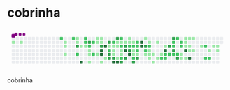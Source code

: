 # cobrinha

<svg viewBox="-16 -32 880 192" width="880" height="192" xmlns="http://www.w3.org/2000/svg"><style>@keyframes c0{.36%{fill:var(--c1)}.38%,to{fill:var(--ce)}}@keyframes c1{.73%{fill:var(--c1)}.75%,to{fill:var(--ce)}}@keyframes c2{66.22%{fill:var(--c2)}66.24%,to{fill:var(--ce)}}@keyframes c3{2.77%{fill:var(--c1)}2.79%,to{fill:var(--ce)}}@keyframes c4{2.96%{fill:var(--c1)}2.98%,to{fill:var(--ce)}}@keyframes c5{3.33%{fill:var(--c1)}3.35%,to{fill:var(--ce)}}@keyframes c6{65.67%{fill:var(--c2)}65.69%,to{fill:var(--ce)}}@keyframes c7{9.45%{fill:var(--c1)}9.47%,to{fill:var(--ce)}}@keyframes c8{9.64%{fill:var(--c1)}9.66%,to{fill:var(--ce)}}@keyframes c9{76.98%{fill:var(--c3)}77%,to{fill:var(--ce)}}@keyframes ca{67.71%{fill:var(--c2)}67.73%,to{fill:var(--ce)}}@keyframes cb{4.44%{fill:var(--c1)}4.46%,to{fill:var(--ce)}}@keyframes cc{95.35%{fill:var(--c4)}95.37%,to{fill:var(--ce)}}@keyframes cd{65.11%{fill:var(--c2)}65.13%,to{fill:var(--ce)}}@keyframes ce{64.93%{fill:var(--c2)}64.95%,to{fill:var(--ce)}}@keyframes cf{4.63%{fill:var(--c1)}4.65%,to{fill:var(--ce)}}@keyframes cg{76.24%{fill:var(--c3)}76.26%,to{fill:var(--ce)}}@keyframes ch{64.55%{fill:var(--c2)}64.57%,to{fill:var(--ce)}}@keyframes ci{5%{fill:var(--c1)}5.02%,to{fill:var(--ce)}}@keyframes cj{5.18%{fill:var(--c1)}5.2%,to{fill:var(--ce)}}@keyframes ck{5.56%{fill:var(--c1)}5.58%,to{fill:var(--ce)}}@keyframes cl{64.18%{fill:var(--c2)}64.2%,to{fill:var(--ce)}}@keyframes cm{68.45%{fill:var(--c2)}68.47%,to{fill:var(--ce)}}@keyframes cn{8.15%{fill:var(--c1)}8.17%,to{fill:var(--ce)}}@keyframes co{7.6%{fill:var(--c1)}7.62%,to{fill:var(--ce)}}@keyframes cp{7.04%{fill:var(--c1)}7.06%,to{fill:var(--ce)}}@keyframes cq{7.97%{fill:var(--c1)}7.99%,to{fill:var(--ce)}}@keyframes cr{7.78%{fill:var(--c1)}7.8%,to{fill:var(--ce)}}@keyframes cs{69.19%{fill:var(--c3)}69.21%,to{fill:var(--ce)}}@keyframes ct{93.13%{fill:var(--c4)}93.15%,to{fill:var(--ce)}}@keyframes cu{92.94%{fill:var(--c4)}92.96%,to{fill:var(--ce)}}@keyframes cv{6.11%{fill:var(--c1)}6.13%,to{fill:var(--ce)}}@keyframes cw{93.5%{fill:var(--c4)}93.52%,to{fill:var(--ce)}}@keyframes cx{6.48%{fill:var(--c1)}6.5%,to{fill:var(--ce)}}@keyframes cy{69.75%{fill:var(--c3)}69.77%,to{fill:var(--ce)}}@keyframes cz{42.11%{fill:var(--c1)}42.13%,to{fill:var(--ce)}}@keyframes c10{42.29%{fill:var(--c2)}42.31%,to{fill:var(--ce)}}@keyframes c11{74.76%{fill:var(--c3)}74.78%,to{fill:var(--ce)}}@keyframes c12{74.57%{fill:var(--c3)}74.59%,to{fill:var(--ce)}}@keyframes c13{42.85%{fill:var(--c2)}42.87%,to{fill:var(--ce)}}@keyframes c14{30.79%{fill:var(--c1)}30.81%,to{fill:var(--ce)}}@keyframes c15{30.97%{fill:var(--c1)}30.99%,to{fill:var(--ce)}}@keyframes c16{31.9%{fill:var(--c1)}31.92%,to{fill:var(--ce)}}@keyframes c17{74.39%{fill:var(--c3)}74.41%,to{fill:var(--ce)}}@keyframes c18{92.01%{fill:var(--c4)}92.03%,to{fill:var(--ce)}}@keyframes c19{70.31%{fill:var(--c3)}70.33%,to{fill:var(--ce)}}@keyframes c1a{30.42%{fill:var(--c1)}30.44%,to{fill:var(--ce)}}@keyframes c1b{30.6%{fill:var(--c1)}30.62%,to{fill:var(--ce)}}@keyframes c1c{40.81%{fill:var(--c1)}40.83%,to{fill:var(--ce)}}@keyframes c1d{91.83%{fill:var(--c4)}91.85%,to{fill:var(--ce)}}@keyframes c1e{43.4%{fill:var(--c2)}43.42%,to{fill:var(--ce)}}@keyframes c1f{30.23%{fill:var(--c1)}30.25%,to{fill:var(--ce)}}@keyframes c1g{45.63%{fill:var(--c2)}45.65%,to{fill:var(--ce)}}@keyframes c1h{31.34%{fill:var(--c1)}31.36%,to{fill:var(--ce)}}@keyframes c1i{31.53%{fill:var(--c1)}31.55%,to{fill:var(--ce)}}@keyframes c1j{40.99%{fill:var(--c2)}41.01%,to{fill:var(--ce)}}@keyframes c1k{73.46%{fill:var(--c3)}73.48%,to{fill:var(--ce)}}@keyframes c1l{30.05%{fill:var(--c1)}30.07%,to{fill:var(--ce)}}@keyframes c1m{71.05%{fill:var(--c3)}71.07%,to{fill:var(--ce)}}@keyframes c1n{90.53%{fill:var(--c4)}90.55%,to{fill:var(--ce)}}@keyframes c1o{73.09%{fill:var(--c3)}73.11%,to{fill:var(--ce)}}@keyframes c1p{12.61%{fill:var(--c1)}12.63%,to{fill:var(--ce)}}@keyframes c1q{12.79%{fill:var(--c1)}12.81%,to{fill:var(--ce)}}@keyframes c1r{44.15%{fill:var(--c2)}44.17%,to{fill:var(--ce)}}@keyframes c1s{71.42%{fill:var(--c3)}71.44%,to{fill:var(--ce)}}@keyframes c1t{90.9%{fill:var(--c4)}90.92%,to{fill:var(--ce)}}@keyframes c1u{12.98%{fill:var(--c1)}13%,to{fill:var(--ce)}}@keyframes c1v{44.33%{fill:var(--c2)}44.35%,to{fill:var(--ce)}}@keyframes c1w{36.35%{fill:var(--c1)}36.37%,to{fill:var(--ce)}}@keyframes c1x{36.17%{fill:var(--c1)}36.19%,to{fill:var(--ce)}}@keyframes c1y{47.49%{fill:var(--c2)}47.51%,to{fill:var(--ce)}}@keyframes c1z{72.53%{fill:var(--c3)}72.55%,to{fill:var(--ce)}}@keyframes c20{44.7%{fill:var(--c2)}44.72%,to{fill:var(--ce)}}@keyframes c21{44.52%{fill:var(--c2)}44.54%,to{fill:var(--ce)}}@keyframes c22{36.54%{fill:var(--c2)}36.56%,to{fill:var(--ce)}}@keyframes c23{35.98%{fill:var(--c1)}36%,to{fill:var(--ce)}}@keyframes c24{72.16%{fill:var(--c3)}72.18%,to{fill:var(--ce)}}@keyframes c25{89.41%{fill:var(--c4)}89.43%,to{fill:var(--ce)}}@keyframes c26{89.23%{fill:var(--c4)}89.25%,to{fill:var(--ce)}}@keyframes c27{13.72%{fill:var(--c1)}13.74%,to{fill:var(--ce)}}@keyframes c28{80.88%{fill:var(--c3)}80.9%,to{fill:var(--ce)}}@keyframes c29{49.53%{fill:var(--c2)}49.55%,to{fill:var(--ce)}}@keyframes c2a{17.8%{fill:var(--c1)}17.82%,to{fill:var(--ce)}}@keyframes c2b{14.09%{fill:var(--c1)}14.11%,to{fill:var(--ce)}}@keyframes c2c{49.9%{fill:var(--c2)}49.92%,to{fill:var(--ce)}}@keyframes c2d{16.32%{fill:var(--c1)}16.34%,to{fill:var(--ce)}}@keyframes c2e{16.13%{fill:var(--c1)}16.15%,to{fill:var(--ce)}}@keyframes c2f{17.43%{fill:var(--c1)}17.45%,to{fill:var(--ce)}}@keyframes c2g{15.95%{fill:var(--c1)}15.97%,to{fill:var(--ce)}}@keyframes c2h{18.54%{fill:var(--c1)}18.56%,to{fill:var(--ce)}}@keyframes c2i{14.46%{fill:var(--c1)}14.48%,to{fill:var(--ce)}}@keyframes c2j{17.06%{fill:var(--c1)}17.08%,to{fill:var(--ce)}}@keyframes c2k{15.57%{fill:var(--c1)}15.59%,to{fill:var(--ce)}}@keyframes c2l{54.72%{fill:var(--c2)}54.74%,to{fill:var(--ce)}}@keyframes c2m{15.02%{fill:var(--c1)}15.04%,to{fill:var(--ce)}}@keyframes c2n{84.96%{fill:var(--c4)}84.98%,to{fill:var(--ce)}}@keyframes c2o{51.01%{fill:var(--c2)}51.03%,to{fill:var(--ce)}}@keyframes c2p{54.54%{fill:var(--c2)}54.56%,to{fill:var(--ce)}}@keyframes c2q{81.99%{fill:var(--c3)}82.01%,to{fill:var(--ce)}}@keyframes c2r{51.2%{fill:var(--c2)}51.22%,to{fill:var(--ce)}}@keyframes c2s{84.03%{fill:var(--c3)}84.05%,to{fill:var(--ce)}}@keyframes c2t{53.05%{fill:var(--c2)}53.07%,to{fill:var(--ce)}}@keyframes c2u{53.24%{fill:var(--c2)}53.26%,to{fill:var(--ce)}}@keyframes c2v{82.36%{fill:var(--c3)}82.38%,to{fill:var(--ce)}}@keyframes c2w{51.38%{fill:var(--c2)}51.4%,to{fill:var(--ce)}}@keyframes c2x{52.68%{fill:var(--c2)}52.7%,to{fill:var(--ce)}}@keyframes c2y{51.57%{fill:var(--c2)}51.59%,to{fill:var(--ce)}}@keyframes c2z{82.92%{fill:var(--c3)}82.94%,to{fill:var(--ce)}}@keyframes c30{52.31%{fill:var(--c2)}52.33%,to{fill:var(--ce)}}@keyframes c31{52.12%{fill:var(--c2)}52.14%,to{fill:var(--ce)}}@keyframes c32{20.58%{fill:var(--c1)}20.6%,to{fill:var(--ce)}}@keyframes c33{20.03%{fill:var(--c1)}20.05%,to{fill:var(--ce)}}@keyframes c34{22.62%{fill:var(--c1)}22.64%,to{fill:var(--ce)}}@keyframes c35{22.44%{fill:var(--c1)}22.46%,to{fill:var(--ce)}}@keyframes c36{22.25%{fill:var(--c1)}22.27%,to{fill:var(--ce)}}@keyframes c37{85.89%{fill:var(--c4)}85.91%,to{fill:var(--ce)}}@keyframes c38{20.21%{fill:var(--c1)}20.23%,to{fill:var(--ce)}}@keyframes c39{22.81%{fill:var(--c1)}22.83%,to{fill:var(--ce)}}@keyframes c3a{22.07%{fill:var(--c1)}22.09%,to{fill:var(--ce)}}@keyframes c3b{21.51%{fill:var(--c1)}21.53%,to{fill:var(--ce)}}@keyframes c3c{86.45%{fill:var(--c4)}86.47%,to{fill:var(--ce)}}@keyframes c3d{23%{fill:var(--c1)}23.02%,to{fill:var(--ce)}}@keyframes c3e{21.7%{fill:var(--c1)}21.72%,to{fill:var(--ce)}}@keyframes c3f{23.74%{fill:var(--c1)}23.76%,to{fill:var(--ce)}}@keyframes c3g{58.06%{fill:var(--c2)}58.08%,to{fill:var(--ce)}}@keyframes c3h{57.13%{fill:var(--c2)}57.15%,to{fill:var(--ce)}}@keyframes c3i{24.29%{fill:var(--c1)}24.31%,to{fill:var(--ce)}}@keyframes c3j{57.32%{fill:var(--c2)}57.34%,to{fill:var(--ce)}}@keyframes c3k{25.04%{fill:var(--c1)}25.06%,to{fill:var(--ce)}}@keyframes c3l{24.85%{fill:var(--c1)}24.87%,to{fill:var(--ce)}}@keyframes c3m{24.67%{fill:var(--c1)}24.69%,to{fill:var(--ce)}}@keyframes u0{.36%{transform:scale(0,1)}.38%,.73%{transform:scale(.02,1)}.75%,2.77%{transform:scale(.03,1)}2.79%,2.96%{transform:scale(.05,1)}2.98%,3.33%{transform:scale(.06,1)}3.35%,4.44%{transform:scale(.08,1)}4.46%,4.63%{transform:scale(.1,1)}4.65%,5%{transform:scale(.11,1)}5.02%,5.18%{transform:scale(.13,1)}5.2%,5.56%{transform:scale(.15,1)}5.58%,6.11%{transform:scale(.16,1)}6.13%,6.48%{transform:scale(.18,1)}6.5%,7.04%{transform:scale(.19,1)}7.06%,7.6%{transform:scale(.21,1)}7.62%,7.78%{transform:scale(.23,1)}7.8%,7.97%{transform:scale(.24,1)}7.99%,8.15%{transform:scale(.26,1)}8.17%,9.45%{transform:scale(.27,1)}9.47%,9.64%{transform:scale(.29,1)}12.61%,9.66%{transform:scale(.31,1)}12.63%,12.79%{transform:scale(.32,1)}12.81%,12.98%{transform:scale(.34,1)}13%,13.72%{transform:scale(.35,1)}13.74%,14.09%{transform:scale(.37,1)}14.11%,14.46%{transform:scale(.39,1)}14.48%,15.02%{transform:scale(.4,1)}15.04%,15.57%{transform:scale(.42,1)}15.59%,15.95%{transform:scale(.44,1)}15.97%,16.13%{transform:scale(.45,1)}16.15%,16.32%{transform:scale(.47,1)}16.34%,17.06%{transform:scale(.48,1)}17.08%,17.43%{transform:scale(.5,1)}17.45%,17.8%{transform:scale(.52,1)}17.82%,18.54%{transform:scale(.53,1)}18.56%,20.03%{transform:scale(.55,1)}20.05%,20.21%{transform:scale(.56,1)}20.23%,20.58%{transform:scale(.58,1)}20.6%,21.51%{transform:scale(.6,1)}21.53%,21.7%{transform:scale(.61,1)}21.72%,22.07%{transform:scale(.63,1)}22.09%,22.25%{transform:scale(.65,1)}22.27%,22.44%{transform:scale(.66,1)}22.46%,22.62%{transform:scale(.68,1)}22.64%,22.81%{transform:scale(.69,1)}22.83%,23%{transform:scale(.71,1)}23.02%,23.74%{transform:scale(.73,1)}23.76%,24.29%{transform:scale(.74,1)}24.31%,24.67%{transform:scale(.76,1)}24.69%,24.85%{transform:scale(.77,1)}24.87%,25.04%{transform:scale(.79,1)}25.06%,30.05%{transform:scale(.81,1)}30.07%,30.23%{transform:scale(.82,1)}30.25%,30.42%{transform:scale(.84,1)}30.44%,30.6%{transform:scale(.85,1)}30.62%,30.79%{transform:scale(.87,1)}30.81%,30.97%{transform:scale(.89,1)}30.99%,31.34%{transform:scale(.9,1)}31.36%,31.53%{transform:scale(.92,1)}31.55%,31.9%{transform:scale(.94,1)}31.92%,35.98%{transform:scale(.95,1)}36%,36.17%{transform:scale(.97,1)}36.19%,36.35%{transform:scale(.98,1)}36.37%,to{transform:scale(1,1)}}@keyframes u1{36.54%{transform:scale(0,1)}36.56%,to{transform:scale(1,1)}}@keyframes u2{40.81%{transform:scale(0,1)}40.83%,to{transform:scale(1,1)}}@keyframes u3{40.99%{transform:scale(0,1)}41.01%,to{transform:scale(1,1)}}@keyframes u4{42.11%{transform:scale(0,1)}42.13%,to{transform:scale(1,1)}}@keyframes u5{42.29%{transform:scale(0,1)}42.31%,42.85%{transform:scale(.03,1)}42.87%,43.4%{transform:scale(.06,1)}43.42%,44.15%{transform:scale(.09,1)}44.17%,44.33%{transform:scale(.12,1)}44.35%,44.52%{transform:scale(.15,1)}44.54%,44.7%{transform:scale(.18,1)}44.72%,45.63%{transform:scale(.21,1)}45.65%,47.49%{transform:scale(.24,1)}47.51%,49.53%{transform:scale(.27,1)}49.55%,49.9%{transform:scale(.3,1)}49.92%,51.01%{transform:scale(.33,1)}51.03%,51.2%{transform:scale(.36,1)}51.22%,51.38%{transform:scale(.39,1)}51.4%,51.57%{transform:scale(.42,1)}51.59%,52.12%{transform:scale(.45,1)}52.14%,52.31%{transform:scale(.48,1)}52.33%,52.68%{transform:scale(.52,1)}52.7%,53.05%{transform:scale(.55,1)}53.07%,53.24%{transform:scale(.58,1)}53.26%,54.54%{transform:scale(.61,1)}54.56%,54.72%{transform:scale(.64,1)}54.74%,57.13%{transform:scale(.67,1)}57.15%,57.32%{transform:scale(.7,1)}57.34%,58.06%{transform:scale(.73,1)}58.08%,64.18%{transform:scale(.76,1)}64.2%,64.55%{transform:scale(.79,1)}64.57%,64.93%{transform:scale(.82,1)}64.95%,65.11%{transform:scale(.85,1)}65.13%,65.67%{transform:scale(.88,1)}65.69%,66.22%{transform:scale(.91,1)}66.24%,67.71%{transform:scale(.94,1)}67.73%,68.45%{transform:scale(.97,1)}68.47%,to{transform:scale(1,1)}}@keyframes u6{69.19%{transform:scale(0,1)}69.21%,69.75%{transform:scale(.05,1)}69.77%,70.31%{transform:scale(.11,1)}70.33%,71.05%{transform:scale(.16,1)}71.07%,71.42%{transform:scale(.21,1)}71.44%,72.16%{transform:scale(.26,1)}72.18%,72.53%{transform:scale(.32,1)}72.55%,73.09%{transform:scale(.37,1)}73.11%,73.46%{transform:scale(.42,1)}73.48%,74.39%{transform:scale(.47,1)}74.41%,74.57%{transform:scale(.53,1)}74.59%,74.76%{transform:scale(.58,1)}74.78%,76.24%{transform:scale(.63,1)}76.26%,76.98%{transform:scale(.68,1)}77%,80.88%{transform:scale(.74,1)}80.9%,81.99%{transform:scale(.79,1)}82.01%,82.36%{transform:scale(.84,1)}82.38%,82.92%{transform:scale(.89,1)}82.94%,84.03%{transform:scale(.95,1)}84.05%,to{transform:scale(1,1)}}@keyframes u7{84.96%{transform:scale(0,1)}84.98%,85.89%{transform:scale(.08,1)}85.91%,86.45%{transform:scale(.15,1)}86.47%,89.23%{transform:scale(.23,1)}89.25%,89.41%{transform:scale(.31,1)}89.43%,90.53%{transform:scale(.38,1)}90.55%,90.9%{transform:scale(.46,1)}90.92%,91.83%{transform:scale(.54,1)}91.85%,92.01%{transform:scale(.62,1)}92.03%,92.94%{transform:scale(.69,1)}92.96%,93.13%{transform:scale(.77,1)}93.15%,93.5%{transform:scale(.85,1)}93.52%,95.35%{transform:scale(.92,1)}95.37%,to{transform:scale(1,1)}}@keyframes s0{0%,99.81%{transform:translate(0,-16px)}.37%{transform:translate(0,16px)}2.78%{transform:translate(208px,16px)}3.34%{transform:translate(208px,64px)}3.71%{transform:translate(240px,64px)}3.9%,67.35%{transform:translate(240px,48px)}4.27%{transform:translate(272px,48px)}4.45%,94.62%{transform:translate(272px,32px)}4.64%,64.75%{transform:translate(288px,32px)}4.82%{transform:translate(288px,48px)}5.01%{transform:translate(304px,48px)}5.57%{transform:translate(304px,96px)}6.31%{transform:translate(368px,96px)}6.49%{transform:translate(368px,80px)}6.86%{transform:translate(336px,80px)}7.61%{transform:translate(336px,16px)}69.39%,7.79%,78.29%{transform:translate(352px,16px)}7.98%{transform:translate(352px,0)}8.16%{transform:translate(336px,0)}8.35%{transform:translate(336px,-16px)}9.28%{transform:translate(256px,-16px)}76.81%,9.65%{transform:translate(256px,16px)}9.83%{transform:translate(272px,16px)}10.2%{transform:translate(272px,-16px)}12.43%{transform:translate(464px,-16px)}12.8%,33.21%{transform:translate(464px,16px)}12.99%,39.33%,46.75%{transform:translate(480px,16px)}13.17%,39.15%{transform:translate(480px,0)}13.91%,38.4%{transform:translate(544px,0)}14.1%,38.22%{transform:translate(544px,16px)}14.84%{transform:translate(608px,16px)}15.03%{transform:translate(608px,32px)}15.21%,50.46%{transform:translate(592px,32px)}15.58%,50.83%,54.92%{transform:translate(592px,64px)}16.14%,17.63%{transform:translate(544px,64px)}16.33%,49.72%{transform:translate(544px,48px)}16.7%{transform:translate(576px,48px)}17.07%{transform:translate(576px,80px)}17.44%{transform:translate(544px,80px)}17.81%{transform:translate(528px,64px)}18%{transform:translate(528px,80px)}18.37%{transform:translate(560px,80px)}18.55%{transform:translate(560px,96px)}19.85%{transform:translate(672px,96px)}20.04%,20.78%{transform:translate(672px,80px)}20.22%,20.96%,86.64%{transform:translate(688px,80px)}20.41%,21.15%{transform:translate(688px,64px)}20.59%,51.76%{transform:translate(672px,64px)}21.34%{transform:translate(704px,64px)}21.52%,86.09%{transform:translate(704px,48px)}21.71%{transform:translate(720px,48px)}21.89%{transform:translate(720px,32px)}22.26%,87.2%{transform:translate(688px,32px)}22.63%{transform:translate(688px,0)}23.38%{transform:translate(752px,0)}23.93%{transform:translate(752px,48px)}24.68%{transform:translate(816px,48px)}24.86%{transform:translate(816px,32px)}25.05%{transform:translate(800px,32px)}25.6%{transform:translate(800px,-16px)}29.68%{transform:translate(448px,-16px)}30.06%,90.17%{transform:translate(448px,16px)}30.43%,32.65%,40.07%,46.01%,70.13%{transform:translate(416px,16px)}30.61%,32.47%,45.83%{transform:translate(416px,32px)}30.8%,32.28%,41.93%{transform:translate(400px,32px)}30.98%,42.49%{transform:translate(400px,48px)}31.35%{transform:translate(432px,48px)}31.54%,41.19%{transform:translate(432px,64px)}31.91%,41.56%,92.39%{transform:translate(400px,64px)}33.4%,43.78%{transform:translate(464px,0)}34.51%{transform:translate(560px,0)}35.25%,37.48%{transform:translate(560px,64px)}36.18%{transform:translate(480px,64px)}36.36%{transform:translate(480px,48px)}36.55%,71.8%{transform:translate(496px,48px)}36.73%{transform:translate(496px,64px)}38.03%{transform:translate(560px,16px)}40.82%{transform:translate(416px,80px)}41%,73.28%{transform:translate(432px,80px)}42.12%{transform:translate(384px,32px)}42.3%{transform:translate(384px,48px)}42.86%{transform:translate(400px,16px)}43.23%,45.45%{transform:translate(432px,16px)}43.41%{transform:translate(432px,0)}44.16%,71.24%{transform:translate(464px,32px)}44.53%{transform:translate(496px,32px)}44.71%,79.96%{transform:translate(496px,16px)}45.64%{transform:translate(432px,32px)}47.5%,72.36%{transform:translate(480px,80px)}47.68%,72.91%{transform:translate(464px,80px)}48.05%{transform:translate(464px,112px)}48.79%{transform:translate(528px,112px)}49.54%{transform:translate(528px,48px)}49.91%{transform:translate(544px,32px)}52.5%{transform:translate(672px,0)}52.69%{transform:translate(656px,0)}52.88%{transform:translate(656px,16px)}53.06%{transform:translate(640px,16px)}53.25%,82.19%{transform:translate(640px,32px)}53.43%{transform:translate(656px,32px)}53.8%{transform:translate(656px,64px)}54.36%{transform:translate(608px,64px)}54.55%{transform:translate(608px,80px)}54.73%{transform:translate(592px,80px)}56.96%{transform:translate(768px,64px)}57.14%{transform:translate(768px,80px)}57.33%{transform:translate(784px,80px)}57.88%{transform:translate(784px,32px)}58.07%{transform:translate(768px,32px)}58.63%{transform:translate(768px,-16px)}63.82%{transform:translate(320px,-16px)}64.38%{transform:translate(320px,32px)}65.12%{transform:translate(288px,0)}66.23%{transform:translate(192px,0)}66.42%{transform:translate(192px,16px)}66.98%{transform:translate(240px,16px)}67.53%{transform:translate(256px,48px)}67.72%{transform:translate(256px,64px)}68.65%{transform:translate(336px,64px)}69.02%{transform:translate(336px,32px)}69.2%,78.11%{transform:translate(352px,32px)}70.32%{transform:translate(416px,0)}70.69%{transform:translate(448px,0)}71.06%{transform:translate(448px,32px)}71.43%,90.72%{transform:translate(464px,48px)}72.17%{transform:translate(496px,80px)}72.54%{transform:translate(480px,96px)}72.73%{transform:translate(464px,96px)}73.47%{transform:translate(432px,96px)}73.65%{transform:translate(448px,96px)}73.84%{transform:translate(448px,80px)}74.58%{transform:translate(384px,80px)}75.32%{transform:translate(384px,16px)}76.99%{transform:translate(256px,32px)}80.15%{transform:translate(496px,0)}80.52%{transform:translate(528px,0)}80.89%{transform:translate(528px,32px)}82.37%{transform:translate(640px,48px)}82.56%{transform:translate(656px,48px)}82.93%{transform:translate(656px,80px)}83.12%{transform:translate(640px,80px)}84.04%{transform:translate(640px,0)}84.42%{transform:translate(608px,0)}84.97%{transform:translate(608px,48px)}86.46%{transform:translate(704px,80px)}89.24%{transform:translate(512px,32px)}89.42%{transform:translate(512px,16px)}90.54%{transform:translate(448px,48px)}90.91%{transform:translate(464px,64px)}91.47%{transform:translate(416px,64px)}91.84%{transform:translate(416px,96px)}92.02%{transform:translate(400px,96px)}92.95%{transform:translate(352px,64px)}93.14%{transform:translate(352px,48px)}93.32%{transform:translate(368px,48px)}93.51%{transform:translate(368px,32px)}95.36%{transform:translate(272px,96px)}95.92%{transform:translate(224px,96px)}96.47%{transform:translate(224px,48px)}97.22%{transform:translate(160px,48px)}97.4%{transform:translate(160px,32px)}98.14%{transform:translate(96px,32px)}98.33%{transform:translate(96px,16px)}98.52%{transform:translate(80px,16px)}98.89%{transform:translate(80px,-16px)}}@keyframes s1{0%,99.81%{transform:translate(16px,-16px)}.19%{transform:translate(0,-16px)}.56%{transform:translate(0,16px)}2.97%{transform:translate(208px,16px)}3.53%{transform:translate(208px,64px)}3.9%{transform:translate(240px,64px)}4.08%,67.53%{transform:translate(240px,48px)}4.45%{transform:translate(272px,48px)}4.64%,94.81%{transform:translate(272px,32px)}4.82%,64.94%{transform:translate(288px,32px)}5.01%{transform:translate(288px,48px)}5.19%{transform:translate(304px,48px)}5.75%{transform:translate(304px,96px)}6.49%{transform:translate(368px,96px)}6.68%{transform:translate(368px,80px)}7.05%{transform:translate(336px,80px)}7.79%{transform:translate(336px,16px)}69.57%,7.98%,78.48%{transform:translate(352px,16px)}8.16%{transform:translate(352px,0)}8.35%{transform:translate(336px,0)}8.53%{transform:translate(336px,-16px)}9.46%{transform:translate(256px,-16px)}76.99%,9.83%{transform:translate(256px,16px)}10.02%{transform:translate(272px,16px)}10.39%{transform:translate(272px,-16px)}12.62%{transform:translate(464px,-16px)}12.99%,33.4%{transform:translate(464px,16px)}13.17%,39.52%,46.94%{transform:translate(480px,16px)}13.36%,39.33%{transform:translate(480px,0)}14.1%,38.59%{transform:translate(544px,0)}14.29%,38.4%{transform:translate(544px,16px)}15.03%{transform:translate(608px,16px)}15.21%{transform:translate(608px,32px)}15.4%,50.65%{transform:translate(592px,32px)}15.77%,51.02%,55.1%{transform:translate(592px,64px)}16.33%,17.81%{transform:translate(544px,64px)}16.51%,49.91%{transform:translate(544px,48px)}16.88%{transform:translate(576px,48px)}17.25%{transform:translate(576px,80px)}17.63%{transform:translate(544px,80px)}18%{transform:translate(528px,64px)}18.18%{transform:translate(528px,80px)}18.55%{transform:translate(560px,80px)}18.74%{transform:translate(560px,96px)}20.04%{transform:translate(672px,96px)}20.22%,20.96%{transform:translate(672px,80px)}20.41%,21.15%,86.83%{transform:translate(688px,80px)}20.59%,21.34%{transform:translate(688px,64px)}20.78%,51.95%{transform:translate(672px,64px)}21.52%{transform:translate(704px,64px)}21.71%,86.27%{transform:translate(704px,48px)}21.89%{transform:translate(720px,48px)}22.08%{transform:translate(720px,32px)}22.45%,87.38%{transform:translate(688px,32px)}22.82%{transform:translate(688px,0)}23.56%{transform:translate(752px,0)}24.12%{transform:translate(752px,48px)}24.86%{transform:translate(816px,48px)}25.05%{transform:translate(816px,32px)}25.23%{transform:translate(800px,32px)}25.79%{transform:translate(800px,-16px)}29.87%{transform:translate(448px,-16px)}30.24%,90.35%{transform:translate(448px,16px)}30.61%,32.84%,40.26%,46.2%,70.32%{transform:translate(416px,16px)}30.8%,32.65%,46.01%{transform:translate(416px,32px)}30.98%,32.47%,42.12%{transform:translate(400px,32px)}31.17%,42.67%{transform:translate(400px,48px)}31.54%{transform:translate(432px,48px)}31.73%,41.37%{transform:translate(432px,64px)}32.1%,41.74%,92.58%{transform:translate(400px,64px)}33.58%,43.97%{transform:translate(464px,0)}34.69%{transform:translate(560px,0)}35.44%,37.66%{transform:translate(560px,64px)}36.36%{transform:translate(480px,64px)}36.55%{transform:translate(480px,48px)}36.73%,71.99%{transform:translate(496px,48px)}36.92%{transform:translate(496px,64px)}38.22%{transform:translate(560px,16px)}41%{transform:translate(416px,80px)}41.19%,73.47%{transform:translate(432px,80px)}42.3%{transform:translate(384px,32px)}42.49%{transform:translate(384px,48px)}43.04%{transform:translate(400px,16px)}43.41%,45.64%{transform:translate(432px,16px)}43.6%{transform:translate(432px,0)}44.34%,71.43%{transform:translate(464px,32px)}44.71%{transform:translate(496px,32px)}44.9%,80.15%{transform:translate(496px,16px)}45.83%{transform:translate(432px,32px)}47.68%,72.54%{transform:translate(480px,80px)}47.87%,73.1%{transform:translate(464px,80px)}48.24%{transform:translate(464px,112px)}48.98%{transform:translate(528px,112px)}49.72%{transform:translate(528px,48px)}50.09%{transform:translate(544px,32px)}52.69%{transform:translate(672px,0)}52.88%{transform:translate(656px,0)}53.06%{transform:translate(656px,16px)}53.25%{transform:translate(640px,16px)}53.43%,82.37%{transform:translate(640px,32px)}53.62%{transform:translate(656px,32px)}53.99%{transform:translate(656px,64px)}54.55%{transform:translate(608px,64px)}54.73%{transform:translate(608px,80px)}54.92%{transform:translate(592px,80px)}57.14%{transform:translate(768px,64px)}57.33%{transform:translate(768px,80px)}57.51%{transform:translate(784px,80px)}58.07%{transform:translate(784px,32px)}58.26%{transform:translate(768px,32px)}58.81%{transform:translate(768px,-16px)}64.01%{transform:translate(320px,-16px)}64.56%{transform:translate(320px,32px)}65.31%{transform:translate(288px,0)}66.42%{transform:translate(192px,0)}66.6%{transform:translate(192px,16px)}67.16%{transform:translate(240px,16px)}67.72%{transform:translate(256px,48px)}67.9%{transform:translate(256px,64px)}68.83%{transform:translate(336px,64px)}69.2%{transform:translate(336px,32px)}69.39%,78.29%{transform:translate(352px,32px)}70.5%{transform:translate(416px,0)}70.87%{transform:translate(448px,0)}71.24%{transform:translate(448px,32px)}71.61%,90.91%{transform:translate(464px,48px)}72.36%{transform:translate(496px,80px)}72.73%{transform:translate(480px,96px)}72.91%{transform:translate(464px,96px)}73.65%{transform:translate(432px,96px)}73.84%{transform:translate(448px,96px)}74.03%{transform:translate(448px,80px)}74.77%{transform:translate(384px,80px)}75.51%{transform:translate(384px,16px)}77.18%{transform:translate(256px,32px)}80.33%{transform:translate(496px,0)}80.71%{transform:translate(528px,0)}81.08%{transform:translate(528px,32px)}82.56%{transform:translate(640px,48px)}82.75%{transform:translate(656px,48px)}83.12%{transform:translate(656px,80px)}83.3%{transform:translate(640px,80px)}84.23%{transform:translate(640px,0)}84.6%{transform:translate(608px,0)}85.16%{transform:translate(608px,48px)}86.64%{transform:translate(704px,80px)}89.42%{transform:translate(512px,32px)}89.61%{transform:translate(512px,16px)}90.72%{transform:translate(448px,48px)}91.09%{transform:translate(464px,64px)}91.65%{transform:translate(416px,64px)}92.02%{transform:translate(416px,96px)}92.21%{transform:translate(400px,96px)}93.14%{transform:translate(352px,64px)}93.32%{transform:translate(352px,48px)}93.51%{transform:translate(368px,48px)}93.69%{transform:translate(368px,32px)}95.55%{transform:translate(272px,96px)}96.1%{transform:translate(224px,96px)}96.66%{transform:translate(224px,48px)}97.4%{transform:translate(160px,48px)}97.59%{transform:translate(160px,32px)}98.33%{transform:translate(96px,32px)}98.52%{transform:translate(96px,16px)}98.7%{transform:translate(80px,16px)}99.07%{transform:translate(80px,-16px)}}@keyframes s2{0%,99.81%{transform:translate(32px,-16px)}.37%{transform:translate(0,-16px)}.74%{transform:translate(0,16px)}3.15%{transform:translate(208px,16px)}3.71%{transform:translate(208px,64px)}4.08%{transform:translate(240px,64px)}4.27%,67.72%{transform:translate(240px,48px)}4.64%{transform:translate(272px,48px)}4.82%,94.99%{transform:translate(272px,32px)}5.01%,65.12%{transform:translate(288px,32px)}5.19%{transform:translate(288px,48px)}5.38%{transform:translate(304px,48px)}5.94%{transform:translate(304px,96px)}6.68%{transform:translate(368px,96px)}6.86%{transform:translate(368px,80px)}7.24%{transform:translate(336px,80px)}7.98%{transform:translate(336px,16px)}69.76%,78.66%,8.16%{transform:translate(352px,16px)}8.35%{transform:translate(352px,0)}8.53%{transform:translate(336px,0)}8.72%{transform:translate(336px,-16px)}9.65%{transform:translate(256px,-16px)}10.02%,77.18%{transform:translate(256px,16px)}10.2%{transform:translate(272px,16px)}10.58%{transform:translate(272px,-16px)}12.8%{transform:translate(464px,-16px)}13.17%,33.58%{transform:translate(464px,16px)}13.36%,39.7%,47.12%{transform:translate(480px,16px)}13.54%,39.52%{transform:translate(480px,0)}14.29%,38.78%{transform:translate(544px,0)}14.47%,38.59%{transform:translate(544px,16px)}15.21%{transform:translate(608px,16px)}15.4%{transform:translate(608px,32px)}15.58%,50.83%{transform:translate(592px,32px)}15.96%,51.21%,55.29%{transform:translate(592px,64px)}16.51%,18%{transform:translate(544px,64px)}16.7%,50.09%{transform:translate(544px,48px)}17.07%{transform:translate(576px,48px)}17.44%{transform:translate(576px,80px)}17.81%{transform:translate(544px,80px)}18.18%{transform:translate(528px,64px)}18.37%{transform:translate(528px,80px)}18.74%{transform:translate(560px,80px)}18.92%{transform:translate(560px,96px)}20.22%{transform:translate(672px,96px)}20.41%,21.15%{transform:translate(672px,80px)}20.59%,21.34%,87.01%{transform:translate(688px,80px)}20.78%,21.52%{transform:translate(688px,64px)}20.96%,52.13%{transform:translate(672px,64px)}21.71%{transform:translate(704px,64px)}21.89%,86.46%{transform:translate(704px,48px)}22.08%{transform:translate(720px,48px)}22.26%{transform:translate(720px,32px)}22.63%,87.57%{transform:translate(688px,32px)}23.01%{transform:translate(688px,0)}23.75%{transform:translate(752px,0)}24.3%{transform:translate(752px,48px)}25.05%{transform:translate(816px,48px)}25.23%{transform:translate(816px,32px)}25.42%{transform:translate(800px,32px)}25.97%{transform:translate(800px,-16px)}30.06%{transform:translate(448px,-16px)}30.43%,90.54%{transform:translate(448px,16px)}30.8%,33.02%,40.45%,46.38%,70.5%{transform:translate(416px,16px)}30.98%,32.84%,46.2%{transform:translate(416px,32px)}31.17%,32.65%,42.3%{transform:translate(400px,32px)}31.35%,42.86%{transform:translate(400px,48px)}31.73%{transform:translate(432px,48px)}31.91%,41.56%{transform:translate(432px,64px)}32.28%,41.93%,92.76%{transform:translate(400px,64px)}33.77%,44.16%{transform:translate(464px,0)}34.88%{transform:translate(560px,0)}35.62%,37.85%{transform:translate(560px,64px)}36.55%{transform:translate(480px,64px)}36.73%{transform:translate(480px,48px)}36.92%,72.17%{transform:translate(496px,48px)}37.11%{transform:translate(496px,64px)}38.4%{transform:translate(560px,16px)}41.19%{transform:translate(416px,80px)}41.37%,73.65%{transform:translate(432px,80px)}42.49%{transform:translate(384px,32px)}42.67%{transform:translate(384px,48px)}43.23%{transform:translate(400px,16px)}43.6%,45.83%{transform:translate(432px,16px)}43.78%{transform:translate(432px,0)}44.53%,71.61%{transform:translate(464px,32px)}44.9%{transform:translate(496px,32px)}45.08%,80.33%{transform:translate(496px,16px)}46.01%{transform:translate(432px,32px)}47.87%,72.73%{transform:translate(480px,80px)}48.05%,73.28%{transform:translate(464px,80px)}48.42%{transform:translate(464px,112px)}49.17%{transform:translate(528px,112px)}49.91%{transform:translate(528px,48px)}50.28%{transform:translate(544px,32px)}52.88%{transform:translate(672px,0)}53.06%{transform:translate(656px,0)}53.25%{transform:translate(656px,16px)}53.43%{transform:translate(640px,16px)}53.62%,82.56%{transform:translate(640px,32px)}53.8%{transform:translate(656px,32px)}54.17%{transform:translate(656px,64px)}54.73%{transform:translate(608px,64px)}54.92%{transform:translate(608px,80px)}55.1%{transform:translate(592px,80px)}57.33%{transform:translate(768px,64px)}57.51%{transform:translate(768px,80px)}57.7%{transform:translate(784px,80px)}58.26%{transform:translate(784px,32px)}58.44%{transform:translate(768px,32px)}59%{transform:translate(768px,-16px)}64.19%{transform:translate(320px,-16px)}64.75%{transform:translate(320px,32px)}65.49%{transform:translate(288px,0)}66.6%{transform:translate(192px,0)}66.79%{transform:translate(192px,16px)}67.35%{transform:translate(240px,16px)}67.9%{transform:translate(256px,48px)}68.09%{transform:translate(256px,64px)}69.02%{transform:translate(336px,64px)}69.39%{transform:translate(336px,32px)}69.57%,78.48%{transform:translate(352px,32px)}70.69%{transform:translate(416px,0)}71.06%{transform:translate(448px,0)}71.43%{transform:translate(448px,32px)}71.8%,91.09%{transform:translate(464px,48px)}72.54%{transform:translate(496px,80px)}72.91%{transform:translate(480px,96px)}73.1%{transform:translate(464px,96px)}73.84%{transform:translate(432px,96px)}74.03%{transform:translate(448px,96px)}74.21%{transform:translate(448px,80px)}74.95%{transform:translate(384px,80px)}75.7%{transform:translate(384px,16px)}77.37%{transform:translate(256px,32px)}80.52%{transform:translate(496px,0)}80.89%{transform:translate(528px,0)}81.26%{transform:translate(528px,32px)}82.75%{transform:translate(640px,48px)}82.93%{transform:translate(656px,48px)}83.3%{transform:translate(656px,80px)}83.49%{transform:translate(640px,80px)}84.42%{transform:translate(640px,0)}84.79%{transform:translate(608px,0)}85.34%{transform:translate(608px,48px)}86.83%{transform:translate(704px,80px)}89.61%{transform:translate(512px,32px)}89.8%{transform:translate(512px,16px)}90.91%{transform:translate(448px,48px)}91.28%{transform:translate(464px,64px)}91.84%{transform:translate(416px,64px)}92.21%{transform:translate(416px,96px)}92.39%{transform:translate(400px,96px)}93.32%{transform:translate(352px,64px)}93.51%{transform:translate(352px,48px)}93.69%{transform:translate(368px,48px)}93.88%{transform:translate(368px,32px)}95.73%{transform:translate(272px,96px)}96.29%{transform:translate(224px,96px)}96.85%{transform:translate(224px,48px)}97.59%{transform:translate(160px,48px)}97.77%{transform:translate(160px,32px)}98.52%{transform:translate(96px,32px)}98.7%{transform:translate(96px,16px)}98.89%{transform:translate(80px,16px)}99.26%{transform:translate(80px,-16px)}}@keyframes s3{0%,99.81%{transform:translate(48px,-16px)}.56%{transform:translate(0,-16px)}.93%{transform:translate(0,16px)}3.34%{transform:translate(208px,16px)}3.9%{transform:translate(208px,64px)}4.27%{transform:translate(240px,64px)}4.45%,67.9%{transform:translate(240px,48px)}4.82%{transform:translate(272px,48px)}5.01%,95.18%{transform:translate(272px,32px)}5.19%,65.31%{transform:translate(288px,32px)}5.38%{transform:translate(288px,48px)}5.57%{transform:translate(304px,48px)}6.12%{transform:translate(304px,96px)}6.86%{transform:translate(368px,96px)}7.05%{transform:translate(368px,80px)}7.42%{transform:translate(336px,80px)}8.16%{transform:translate(336px,16px)}69.94%,78.85%,8.35%{transform:translate(352px,16px)}8.53%{transform:translate(352px,0)}8.72%{transform:translate(336px,0)}8.91%{transform:translate(336px,-16px)}9.83%{transform:translate(256px,-16px)}10.2%,77.37%{transform:translate(256px,16px)}10.39%{transform:translate(272px,16px)}10.76%{transform:translate(272px,-16px)}12.99%{transform:translate(464px,-16px)}13.36%,33.77%{transform:translate(464px,16px)}13.54%,39.89%,47.31%{transform:translate(480px,16px)}13.73%,39.7%{transform:translate(480px,0)}14.47%,38.96%{transform:translate(544px,0)}14.66%,38.78%{transform:translate(544px,16px)}15.4%{transform:translate(608px,16px)}15.58%{transform:translate(608px,32px)}15.77%,51.02%{transform:translate(592px,32px)}16.14%,51.39%,55.47%{transform:translate(592px,64px)}16.7%,18.18%{transform:translate(544px,64px)}16.88%,50.28%{transform:translate(544px,48px)}17.25%{transform:translate(576px,48px)}17.63%{transform:translate(576px,80px)}18%{transform:translate(544px,80px)}18.37%{transform:translate(528px,64px)}18.55%{transform:translate(528px,80px)}18.92%{transform:translate(560px,80px)}19.11%{transform:translate(560px,96px)}20.41%{transform:translate(672px,96px)}20.59%,21.34%{transform:translate(672px,80px)}20.78%,21.52%,87.2%{transform:translate(688px,80px)}20.96%,21.71%{transform:translate(688px,64px)}21.15%,52.32%{transform:translate(672px,64px)}21.89%{transform:translate(704px,64px)}22.08%,86.64%{transform:translate(704px,48px)}22.26%{transform:translate(720px,48px)}22.45%{transform:translate(720px,32px)}22.82%,87.76%{transform:translate(688px,32px)}23.19%{transform:translate(688px,0)}23.93%{transform:translate(752px,0)}24.49%{transform:translate(752px,48px)}25.23%{transform:translate(816px,48px)}25.42%{transform:translate(816px,32px)}25.6%{transform:translate(800px,32px)}26.16%{transform:translate(800px,-16px)}30.24%{transform:translate(448px,-16px)}30.61%,90.72%{transform:translate(448px,16px)}30.98%,33.21%,40.63%,46.57%,70.69%{transform:translate(416px,16px)}31.17%,33.02%,46.38%{transform:translate(416px,32px)}31.35%,32.84%,42.49%{transform:translate(400px,32px)}31.54%,43.04%{transform:translate(400px,48px)}31.91%{transform:translate(432px,48px)}32.1%,41.74%{transform:translate(432px,64px)}32.47%,42.12%,92.95%{transform:translate(400px,64px)}33.95%,44.34%{transform:translate(464px,0)}35.06%{transform:translate(560px,0)}35.81%,38.03%{transform:translate(560px,64px)}36.73%{transform:translate(480px,64px)}36.92%{transform:translate(480px,48px)}37.11%,72.36%{transform:translate(496px,48px)}37.29%{transform:translate(496px,64px)}38.59%{transform:translate(560px,16px)}41.37%{transform:translate(416px,80px)}41.56%,73.84%{transform:translate(432px,80px)}42.67%{transform:translate(384px,32px)}42.86%{transform:translate(384px,48px)}43.41%{transform:translate(400px,16px)}43.78%,46.01%{transform:translate(432px,16px)}43.97%{transform:translate(432px,0)}44.71%,71.8%{transform:translate(464px,32px)}45.08%{transform:translate(496px,32px)}45.27%,80.52%{transform:translate(496px,16px)}46.2%{transform:translate(432px,32px)}48.05%,72.91%{transform:translate(480px,80px)}48.24%,73.47%{transform:translate(464px,80px)}48.61%{transform:translate(464px,112px)}49.35%{transform:translate(528px,112px)}50.09%{transform:translate(528px,48px)}50.46%{transform:translate(544px,32px)}53.06%{transform:translate(672px,0)}53.25%{transform:translate(656px,0)}53.43%{transform:translate(656px,16px)}53.62%{transform:translate(640px,16px)}53.8%,82.75%{transform:translate(640px,32px)}53.99%{transform:translate(656px,32px)}54.36%{transform:translate(656px,64px)}54.92%{transform:translate(608px,64px)}55.1%{transform:translate(608px,80px)}55.29%{transform:translate(592px,80px)}57.51%{transform:translate(768px,64px)}57.7%{transform:translate(768px,80px)}57.88%{transform:translate(784px,80px)}58.44%{transform:translate(784px,32px)}58.63%{transform:translate(768px,32px)}59.18%{transform:translate(768px,-16px)}64.38%{transform:translate(320px,-16px)}64.94%{transform:translate(320px,32px)}65.68%{transform:translate(288px,0)}66.79%{transform:translate(192px,0)}66.98%{transform:translate(192px,16px)}67.53%{transform:translate(240px,16px)}68.09%{transform:translate(256px,48px)}68.27%{transform:translate(256px,64px)}69.2%{transform:translate(336px,64px)}69.57%{transform:translate(336px,32px)}69.76%,78.66%{transform:translate(352px,32px)}70.87%{transform:translate(416px,0)}71.24%{transform:translate(448px,0)}71.61%{transform:translate(448px,32px)}71.99%,91.28%{transform:translate(464px,48px)}72.73%{transform:translate(496px,80px)}73.1%{transform:translate(480px,96px)}73.28%{transform:translate(464px,96px)}74.03%{transform:translate(432px,96px)}74.21%{transform:translate(448px,96px)}74.4%{transform:translate(448px,80px)}75.14%{transform:translate(384px,80px)}75.88%{transform:translate(384px,16px)}77.55%{transform:translate(256px,32px)}80.71%{transform:translate(496px,0)}81.08%{transform:translate(528px,0)}81.45%{transform:translate(528px,32px)}82.93%{transform:translate(640px,48px)}83.12%{transform:translate(656px,48px)}83.49%{transform:translate(656px,80px)}83.67%{transform:translate(640px,80px)}84.6%{transform:translate(640px,0)}84.97%{transform:translate(608px,0)}85.53%{transform:translate(608px,48px)}87.01%{transform:translate(704px,80px)}89.8%{transform:translate(512px,32px)}89.98%{transform:translate(512px,16px)}91.09%{transform:translate(448px,48px)}91.47%{transform:translate(464px,64px)}92.02%{transform:translate(416px,64px)}92.39%{transform:translate(416px,96px)}92.58%{transform:translate(400px,96px)}93.51%{transform:translate(352px,64px)}93.69%{transform:translate(352px,48px)}93.88%{transform:translate(368px,48px)}94.06%{transform:translate(368px,32px)}95.92%{transform:translate(272px,96px)}96.47%{transform:translate(224px,96px)}97.03%{transform:translate(224px,48px)}97.77%{transform:translate(160px,48px)}97.96%{transform:translate(160px,32px)}98.7%{transform:translate(96px,32px)}98.89%{transform:translate(96px,16px)}99.07%{transform:translate(80px,16px)}99.44%{transform:translate(80px,-16px)}}:root{--cb:#1b1f230a;--cs:purple;--ce:#ebedf0;--c0:#ebedf0;--c1:#9be9a8;--c2:#40c463;--c3:#30a14e;--c4:#216e39}@media (prefers-color-scheme:dark){:root{--cb:#1b1f230a;--cs:purple;--ce:#161b22;--c1:#01311f;--c2:#034525;--c3:#0f6d31;--c4:#00c647}}.c{shape-rendering:geometricPrecision;rx:2;ry:2;fill:var(--ce);stroke-width:1px;stroke:var(--cb);animation:none 53900ms linear infinite}.c.c0,.c.c1{fill:var(--c1);animation-name:c0}.c.c1{animation-name:c1}.c.c2{fill:var(--c2);animation-name:c2}.c.c3,.c.c4,.c.c5{fill:var(--c1);animation-name:c3}.c.c4,.c.c5{animation-name:c4}.c.c5{animation-name:c5}.c.c6{fill:var(--c2);animation-name:c6}.c.c7,.c.c8{fill:var(--c1);animation-name:c7}.c.c8{animation-name:c8}.c.c9{fill:var(--c3);animation-name:c9}.c.ca{fill:var(--c2);animation-name:ca}.c.cb{fill:var(--c1);animation-name:cb}.c.cc{fill:var(--c4);animation-name:cc}.c.cd,.c.ce{fill:var(--c2);animation-name:cd}.c.ce{animation-name:ce}.c.cf{fill:var(--c1);animation-name:cf}.c.cg{fill:var(--c3);animation-name:cg}.c.ch{fill:var(--c2);animation-name:ch}.c.ci,.c.cj,.c.ck{fill:var(--c1);animation-name:ci}.c.cj,.c.ck{animation-name:cj}.c.ck{animation-name:ck}.c.cl,.c.cm{fill:var(--c2);animation-name:cl}.c.cm{animation-name:cm}.c.cn,.c.co{fill:var(--c1);animation-name:cn}.c.co{animation-name:co}.c.cp,.c.cq,.c.cr{fill:var(--c1);animation-name:cp}.c.cq,.c.cr{animation-name:cq}.c.cr{animation-name:cr}.c.cs{fill:var(--c3);animation-name:cs}.c.ct,.c.cu{fill:var(--c4);animation-name:ct}.c.cu{animation-name:cu}.c.cv{fill:var(--c1);animation-name:cv}.c.cw{fill:var(--c4);animation-name:cw}.c.cx{fill:var(--c1);animation-name:cx}.c.cy{fill:var(--c3);animation-name:cy}.c.cz{fill:var(--c1);animation-name:cz}.c.c10{fill:var(--c2);animation-name:c10}.c.c11,.c.c12{fill:var(--c3);animation-name:c11}.c.c12{animation-name:c12}.c.c13{fill:var(--c2);animation-name:c13}.c.c14,.c.c15,.c.c16{fill:var(--c1);animation-name:c14}.c.c15,.c.c16{animation-name:c15}.c.c16{animation-name:c16}.c.c17{fill:var(--c3);animation-name:c17}.c.c18{fill:var(--c4);animation-name:c18}.c.c19{fill:var(--c3);animation-name:c19}.c.c1a,.c.c1b,.c.c1c{fill:var(--c1);animation-name:c1a}.c.c1b,.c.c1c{animation-name:c1b}.c.c1c{animation-name:c1c}.c.c1d{fill:var(--c4);animation-name:c1d}.c.c1e{fill:var(--c2);animation-name:c1e}.c.c1f{fill:var(--c1);animation-name:c1f}.c.c1g{fill:var(--c2);animation-name:c1g}.c.c1h,.c.c1i{fill:var(--c1);animation-name:c1h}.c.c1i{animation-name:c1i}.c.c1j{fill:var(--c2);animation-name:c1j}.c.c1k{fill:var(--c3);animation-name:c1k}.c.c1l{fill:var(--c1);animation-name:c1l}.c.c1m{fill:var(--c3);animation-name:c1m}.c.c1n{fill:var(--c4);animation-name:c1n}.c.c1o{fill:var(--c3);animation-name:c1o}.c.c1p,.c.c1q{fill:var(--c1);animation-name:c1p}.c.c1q{animation-name:c1q}.c.c1r{fill:var(--c2);animation-name:c1r}.c.c1s{fill:var(--c3);animation-name:c1s}.c.c1t{fill:var(--c4);animation-name:c1t}.c.c1u{fill:var(--c1);animation-name:c1u}.c.c1v{fill:var(--c2);animation-name:c1v}.c.c1w,.c.c1x{fill:var(--c1);animation-name:c1w}.c.c1x{animation-name:c1x}.c.c1y{fill:var(--c2);animation-name:c1y}.c.c1z{fill:var(--c3);animation-name:c1z}.c.c20,.c.c21,.c.c22{fill:var(--c2);animation-name:c20}.c.c21,.c.c22{animation-name:c21}.c.c22{animation-name:c22}.c.c23{fill:var(--c1);animation-name:c23}.c.c24{fill:var(--c3);animation-name:c24}.c.c25,.c.c26{fill:var(--c4);animation-name:c25}.c.c26{animation-name:c26}.c.c27{fill:var(--c1);animation-name:c27}.c.c28{fill:var(--c3);animation-name:c28}.c.c29{fill:var(--c2);animation-name:c29}.c.c2a,.c.c2b{fill:var(--c1);animation-name:c2a}.c.c2b{animation-name:c2b}.c.c2c{fill:var(--c2);animation-name:c2c}.c.c2d,.c.c2e{fill:var(--c1);animation-name:c2d}.c.c2e{animation-name:c2e}.c.c2f,.c.c2g,.c.c2h{fill:var(--c1);animation-name:c2f}.c.c2g,.c.c2h{animation-name:c2g}.c.c2h{animation-name:c2h}.c.c2i,.c.c2j,.c.c2k{fill:var(--c1);animation-name:c2i}.c.c2j,.c.c2k{animation-name:c2j}.c.c2k{animation-name:c2k}.c.c2l{fill:var(--c2);animation-name:c2l}.c.c2m{fill:var(--c1);animation-name:c2m}.c.c2n{fill:var(--c4);animation-name:c2n}.c.c2o,.c.c2p{fill:var(--c2);animation-name:c2o}.c.c2p{animation-name:c2p}.c.c2q{fill:var(--c3);animation-name:c2q}.c.c2r{fill:var(--c2);animation-name:c2r}.c.c2s{fill:var(--c3);animation-name:c2s}.c.c2t,.c.c2u{fill:var(--c2);animation-name:c2t}.c.c2u{animation-name:c2u}.c.c2v{fill:var(--c3);animation-name:c2v}.c.c2w,.c.c2x,.c.c2y{fill:var(--c2);animation-name:c2w}.c.c2x,.c.c2y{animation-name:c2x}.c.c2y{animation-name:c2y}.c.c2z{fill:var(--c3);animation-name:c2z}.c.c30,.c.c31{fill:var(--c2);animation-name:c30}.c.c31{animation-name:c31}.c.c32,.c.c33{fill:var(--c1);animation-name:c32}.c.c33{animation-name:c33}.c.c34,.c.c35,.c.c36{fill:var(--c1);animation-name:c34}.c.c35,.c.c36{animation-name:c35}.c.c36{animation-name:c36}.c.c37{fill:var(--c4);animation-name:c37}.c.c38{fill:var(--c1);animation-name:c38}.c.c39,.c.c3a,.c.c3b{fill:var(--c1);animation-name:c39}.c.c3a,.c.c3b{animation-name:c3a}.c.c3b{animation-name:c3b}.c.c3c{fill:var(--c4);animation-name:c3c}.c.c3d,.c.c3e,.c.c3f{fill:var(--c1);animation-name:c3d}.c.c3e,.c.c3f{animation-name:c3e}.c.c3f{animation-name:c3f}.c.c3g,.c.c3h{fill:var(--c2);animation-name:c3g}.c.c3h{animation-name:c3h}.c.c3i{fill:var(--c1);animation-name:c3i}.c.c3j{fill:var(--c2);animation-name:c3j}.c.c3k,.c.c3l,.c.c3m{fill:var(--c1);animation-name:c3k}.c.c3l,.c.c3m{animation-name:c3l}.c.c3m{animation-name:c3m}.s,.u{animation:none linear 53900ms infinite}.u,.u.u0{transform-origin:0 0}.u{transform:scale(0,1)}.u.u0{fill:var(--c1);animation-name:u0}.u.u1{fill:var(--c2);animation-name:u1;transform-origin:401.3px 0}.u.u2{fill:var(--c1);animation-name:u2;transform-origin:407.8px 0}.u.u3{fill:var(--c2);animation-name:u3;transform-origin:414.3px 0}.u.u4{fill:var(--c1);animation-name:u4;transform-origin:420.8px 0}.u.u5{fill:var(--c2);animation-name:u5;transform-origin:427.2px 0}.u.u6{fill:var(--c3);animation-name:u6;transform-origin:640.9px 0}.u.u7{fill:var(--c4);animation-name:u7;transform-origin:763.8px 0}.s{shape-rendering:geometricPrecision;fill:var(--cs)}.s.s0{transform:translate(0,-16px);animation-name:s0}.s.s1{transform:translate(16px,-16px);animation-name:s1}.s.s2{transform:translate(32px,-16px);animation-name:s2}.s.s3{transform:translate(48px,-16px);animation-name:s3}</style><rect class="c" x="2" y="2" width="12" height="12"/><rect class="c c0" x="2" y="18" width="12" height="12"/><rect class="c" x="2" y="34" width="12" height="12"/><rect class="c" x="2" y="50" width="12" height="12"/><rect class="c" x="2" y="66" width="12" height="12"/><rect class="c" x="2" y="82" width="12" height="12"/><rect class="c" x="2" y="98" width="12" height="12"/><rect class="c" x="18" y="2" width="12" height="12"/><rect class="c" x="18" y="18" width="12" height="12"/><rect class="c" x="18" y="34" width="12" height="12"/><rect class="c" x="18" y="50" width="12" height="12"/><rect class="c" x="18" y="66" width="12" height="12"/><rect class="c" x="18" y="82" width="12" height="12"/><rect class="c" x="18" y="98" width="12" height="12"/><rect class="c" x="34" y="2" width="12" height="12"/><rect class="c c1" x="34" y="18" width="12" height="12"/><rect class="c" x="34" y="34" width="12" height="12"/><rect class="c" x="34" y="50" width="12" height="12"/><rect class="c" x="34" y="66" width="12" height="12"/><rect class="c" x="34" y="82" width="12" height="12"/><rect class="c" x="34" y="98" width="12" height="12"/><rect class="c" x="50" y="2" width="12" height="12"/><rect class="c" x="50" y="18" width="12" height="12"/><rect class="c" x="50" y="34" width="12" height="12"/><rect class="c" x="50" y="50" width="12" height="12"/><rect class="c" x="50" y="66" width="12" height="12"/><rect class="c" x="50" y="82" width="12" height="12"/><rect class="c" x="50" y="98" width="12" height="12"/><rect class="c" x="66" y="2" width="12" height="12"/><rect class="c" x="66" y="18" width="12" height="12"/><rect class="c" x="66" y="34" width="12" height="12"/><rect class="c" x="66" y="50" width="12" height="12"/><rect class="c" x="66" y="66" width="12" height="12"/><rect class="c" x="66" y="82" width="12" height="12"/><rect class="c" x="66" y="98" width="12" height="12"/><rect class="c" x="82" y="2" width="12" height="12"/><rect class="c" x="82" y="18" width="12" height="12"/><rect class="c" x="82" y="34" width="12" height="12"/><rect class="c" x="82" y="50" width="12" height="12"/><rect class="c" x="82" y="66" width="12" height="12"/><rect class="c" x="82" y="82" width="12" height="12"/><rect class="c" x="82" y="98" width="12" height="12"/><rect class="c" x="98" y="2" width="12" height="12"/><rect class="c" x="98" y="18" width="12" height="12"/><rect class="c" x="98" y="34" width="12" height="12"/><rect class="c" x="98" y="50" width="12" height="12"/><rect class="c" x="98" y="66" width="12" height="12"/><rect class="c" x="98" y="82" width="12" height="12"/><rect class="c" x="98" y="98" width="12" height="12"/><rect class="c" x="114" y="2" width="12" height="12"/><rect class="c" x="114" y="18" width="12" height="12"/><rect class="c" x="114" y="34" width="12" height="12"/><rect class="c" x="114" y="50" width="12" height="12"/><rect class="c" x="114" y="66" width="12" height="12"/><rect class="c" x="114" y="82" width="12" height="12"/><rect class="c" x="114" y="98" width="12" height="12"/><rect class="c" x="130" y="2" width="12" height="12"/><rect class="c" x="130" y="18" width="12" height="12"/><rect class="c" x="130" y="34" width="12" height="12"/><rect class="c" x="130" y="50" width="12" height="12"/><rect class="c" x="130" y="66" width="12" height="12"/><rect class="c" x="130" y="82" width="12" height="12"/><rect class="c" x="130" y="98" width="12" height="12"/><rect class="c" x="146" y="2" width="12" height="12"/><rect class="c" x="146" y="18" width="12" height="12"/><rect class="c" x="146" y="34" width="12" height="12"/><rect class="c" x="146" y="50" width="12" height="12"/><rect class="c" x="146" y="66" width="12" height="12"/><rect class="c" x="146" y="82" width="12" height="12"/><rect class="c" x="146" y="98" width="12" height="12"/><rect class="c" x="162" y="2" width="12" height="12"/><rect class="c" x="162" y="18" width="12" height="12"/><rect class="c" x="162" y="34" width="12" height="12"/><rect class="c" x="162" y="50" width="12" height="12"/><rect class="c" x="162" y="66" width="12" height="12"/><rect class="c" x="162" y="82" width="12" height="12"/><rect class="c" x="162" y="98" width="12" height="12"/><rect class="c" x="178" y="2" width="12" height="12"/><rect class="c" x="178" y="18" width="12" height="12"/><rect class="c" x="178" y="34" width="12" height="12"/><rect class="c" x="178" y="50" width="12" height="12"/><rect class="c" x="178" y="66" width="12" height="12"/><rect class="c" x="178" y="82" width="12" height="12"/><rect class="c" x="178" y="98" width="12" height="12"/><rect class="c c2" x="194" y="2" width="12" height="12"/><rect class="c" x="194" y="18" width="12" height="12"/><rect class="c" x="194" y="34" width="12" height="12"/><rect class="c" x="194" y="50" width="12" height="12"/><rect class="c" x="194" y="66" width="12" height="12"/><rect class="c" x="194" y="82" width="12" height="12"/><rect class="c" x="194" y="98" width="12" height="12"/><rect class="c" x="210" y="2" width="12" height="12"/><rect class="c c3" x="210" y="18" width="12" height="12"/><rect class="c c4" x="210" y="34" width="12" height="12"/><rect class="c" x="210" y="50" width="12" height="12"/><rect class="c c5" x="210" y="66" width="12" height="12"/><rect class="c" x="210" y="82" width="12" height="12"/><rect class="c" x="210" y="98" width="12" height="12"/><rect class="c" x="226" y="2" width="12" height="12"/><rect class="c" x="226" y="18" width="12" height="12"/><rect class="c" x="226" y="34" width="12" height="12"/><rect class="c" x="226" y="50" width="12" height="12"/><rect class="c" x="226" y="66" width="12" height="12"/><rect class="c" x="226" y="82" width="12" height="12"/><rect class="c" x="226" y="98" width="12" height="12"/><rect class="c c6" x="242" y="2" width="12" height="12"/><rect class="c" x="242" y="18" width="12" height="12"/><rect class="c" x="242" y="34" width="12" height="12"/><rect class="c" x="242" y="50" width="12" height="12"/><rect class="c" x="242" y="66" width="12" height="12"/><rect class="c" x="242" y="82" width="12" height="12"/><rect class="c" x="242" y="98" width="12" height="12"/><rect class="c c7" x="258" y="2" width="12" height="12"/><rect class="c c8" x="258" y="18" width="12" height="12"/><rect class="c c9" x="258" y="34" width="12" height="12"/><rect class="c" x="258" y="50" width="12" height="12"/><rect class="c ca" x="258" y="66" width="12" height="12"/><rect class="c" x="258" y="82" width="12" height="12"/><rect class="c" x="258" y="98" width="12" height="12"/><rect class="c" x="274" y="2" width="12" height="12"/><rect class="c" x="274" y="18" width="12" height="12"/><rect class="c cb" x="274" y="34" width="12" height="12"/><rect class="c" x="274" y="50" width="12" height="12"/><rect class="c" x="274" y="66" width="12" height="12"/><rect class="c" x="274" y="82" width="12" height="12"/><rect class="c cc" x="274" y="98" width="12" height="12"/><rect class="c cd" x="290" y="2" width="12" height="12"/><rect class="c ce" x="290" y="18" width="12" height="12"/><rect class="c cf" x="290" y="34" width="12" height="12"/><rect class="c" x="290" y="50" width="12" height="12"/><rect class="c" x="290" y="66" width="12" height="12"/><rect class="c" x="290" y="82" width="12" height="12"/><rect class="c" x="290" y="98" width="12" height="12"/><rect class="c" x="306" y="2" width="12" height="12"/><rect class="c cg" x="306" y="18" width="12" height="12"/><rect class="c ch" x="306" y="34" width="12" height="12"/><rect class="c ci" x="306" y="50" width="12" height="12"/><rect class="c cj" x="306" y="66" width="12" height="12"/><rect class="c" x="306" y="82" width="12" height="12"/><rect class="c ck" x="306" y="98" width="12" height="12"/><rect class="c" x="322" y="2" width="12" height="12"/><rect class="c cl" x="322" y="18" width="12" height="12"/><rect class="c" x="322" y="34" width="12" height="12"/><rect class="c" x="322" y="50" width="12" height="12"/><rect class="c cm" x="322" y="66" width="12" height="12"/><rect class="c" x="322" y="82" width="12" height="12"/><rect class="c" x="322" y="98" width="12" height="12"/><rect class="c cn" x="338" y="2" width="12" height="12"/><rect class="c co" x="338" y="18" width="12" height="12"/><rect class="c" x="338" y="34" width="12" height="12"/><rect class="c" x="338" y="50" width="12" height="12"/><rect class="c cp" x="338" y="66" width="12" height="12"/><rect class="c" x="338" y="82" width="12" height="12"/><rect class="c" x="338" y="98" width="12" height="12"/><rect class="c cq" x="354" y="2" width="12" height="12"/><rect class="c cr" x="354" y="18" width="12" height="12"/><rect class="c cs" x="354" y="34" width="12" height="12"/><rect class="c ct" x="354" y="50" width="12" height="12"/><rect class="c cu" x="354" y="66" width="12" height="12"/><rect class="c" x="354" y="82" width="12" height="12"/><rect class="c cv" x="354" y="98" width="12" height="12"/><rect class="c" x="370" y="2" width="12" height="12"/><rect class="c" x="370" y="18" width="12" height="12"/><rect class="c cw" x="370" y="34" width="12" height="12"/><rect class="c" x="370" y="50" width="12" height="12"/><rect class="c" x="370" y="66" width="12" height="12"/><rect class="c cx" x="370" y="82" width="12" height="12"/><rect class="c" x="370" y="98" width="12" height="12"/><rect class="c" x="386" y="2" width="12" height="12"/><rect class="c cy" x="386" y="18" width="12" height="12"/><rect class="c cz" x="386" y="34" width="12" height="12"/><rect class="c c10" x="386" y="50" width="12" height="12"/><rect class="c c11" x="386" y="66" width="12" height="12"/><rect class="c c12" x="386" y="82" width="12" height="12"/><rect class="c" x="386" y="98" width="12" height="12"/><rect class="c" x="402" y="2" width="12" height="12"/><rect class="c c13" x="402" y="18" width="12" height="12"/><rect class="c c14" x="402" y="34" width="12" height="12"/><rect class="c c15" x="402" y="50" width="12" height="12"/><rect class="c c16" x="402" y="66" width="12" height="12"/><rect class="c c17" x="402" y="82" width="12" height="12"/><rect class="c c18" x="402" y="98" width="12" height="12"/><rect class="c c19" x="418" y="2" width="12" height="12"/><rect class="c c1a" x="418" y="18" width="12" height="12"/><rect class="c c1b" x="418" y="34" width="12" height="12"/><rect class="c" x="418" y="50" width="12" height="12"/><rect class="c" x="418" y="66" width="12" height="12"/><rect class="c c1c" x="418" y="82" width="12" height="12"/><rect class="c c1d" x="418" y="98" width="12" height="12"/><rect class="c c1e" x="434" y="2" width="12" height="12"/><rect class="c c1f" x="434" y="18" width="12" height="12"/><rect class="c c1g" x="434" y="34" width="12" height="12"/><rect class="c c1h" x="434" y="50" width="12" height="12"/><rect class="c c1i" x="434" y="66" width="12" height="12"/><rect class="c c1j" x="434" y="82" width="12" height="12"/><rect class="c c1k" x="434" y="98" width="12" height="12"/><rect class="c" x="450" y="2" width="12" height="12"/><rect class="c c1l" x="450" y="18" width="12" height="12"/><rect class="c c1m" x="450" y="34" width="12" height="12"/><rect class="c c1n" x="450" y="50" width="12" height="12"/><rect class="c" x="450" y="66" width="12" height="12"/><rect class="c c1o" x="450" y="82" width="12" height="12"/><rect class="c" x="450" y="98" width="12" height="12"/><rect class="c c1p" x="466" y="2" width="12" height="12"/><rect class="c c1q" x="466" y="18" width="12" height="12"/><rect class="c c1r" x="466" y="34" width="12" height="12"/><rect class="c c1s" x="466" y="50" width="12" height="12"/><rect class="c c1t" x="466" y="66" width="12" height="12"/><rect class="c" x="466" y="82" width="12" height="12"/><rect class="c" x="466" y="98" width="12" height="12"/><rect class="c" x="482" y="2" width="12" height="12"/><rect class="c c1u" x="482" y="18" width="12" height="12"/><rect class="c c1v" x="482" y="34" width="12" height="12"/><rect class="c c1w" x="482" y="50" width="12" height="12"/><rect class="c c1x" x="482" y="66" width="12" height="12"/><rect class="c c1y" x="482" y="82" width="12" height="12"/><rect class="c c1z" x="482" y="98" width="12" height="12"/><rect class="c" x="498" y="2" width="12" height="12"/><rect class="c c20" x="498" y="18" width="12" height="12"/><rect class="c c21" x="498" y="34" width="12" height="12"/><rect class="c c22" x="498" y="50" width="12" height="12"/><rect class="c c23" x="498" y="66" width="12" height="12"/><rect class="c c24" x="498" y="82" width="12" height="12"/><rect class="c" x="498" y="98" width="12" height="12"/><rect class="c" x="514" y="2" width="12" height="12"/><rect class="c c25" x="514" y="18" width="12" height="12"/><rect class="c c26" x="514" y="34" width="12" height="12"/><rect class="c" x="514" y="50" width="12" height="12"/><rect class="c" x="514" y="66" width="12" height="12"/><rect class="c" x="514" y="82" width="12" height="12"/><rect class="c" x="514" y="98" width="12" height="12"/><rect class="c c27" x="530" y="2" width="12" height="12"/><rect class="c" x="530" y="18" width="12" height="12"/><rect class="c c28" x="530" y="34" width="12" height="12"/><rect class="c c29" x="530" y="50" width="12" height="12"/><rect class="c c2a" x="530" y="66" width="12" height="12"/><rect class="c" x="530" y="82" width="12" height="12"/><rect class="c" x="530" y="98" width="12" height="12"/><rect class="c" x="546" y="2" width="12" height="12"/><rect class="c c2b" x="546" y="18" width="12" height="12"/><rect class="c c2c" x="546" y="34" width="12" height="12"/><rect class="c c2d" x="546" y="50" width="12" height="12"/><rect class="c c2e" x="546" y="66" width="12" height="12"/><rect class="c c2f" x="546" y="82" width="12" height="12"/><rect class="c" x="546" y="98" width="12" height="12"/><rect class="c" x="562" y="2" width="12" height="12"/><rect class="c" x="562" y="18" width="12" height="12"/><rect class="c" x="562" y="34" width="12" height="12"/><rect class="c" x="562" y="50" width="12" height="12"/><rect class="c c2g" x="562" y="66" width="12" height="12"/><rect class="c" x="562" y="82" width="12" height="12"/><rect class="c c2h" x="562" y="98" width="12" height="12"/><rect class="c" x="578" y="2" width="12" height="12"/><rect class="c c2i" x="578" y="18" width="12" height="12"/><rect class="c" x="578" y="34" width="12" height="12"/><rect class="c" x="578" y="50" width="12" height="12"/><rect class="c" x="578" y="66" width="12" height="12"/><rect class="c c2j" x="578" y="82" width="12" height="12"/><rect class="c" x="578" y="98" width="12" height="12"/><rect class="c" x="594" y="2" width="12" height="12"/><rect class="c" x="594" y="18" width="12" height="12"/><rect class="c" x="594" y="34" width="12" height="12"/><rect class="c" x="594" y="50" width="12" height="12"/><rect class="c c2k" x="594" y="66" width="12" height="12"/><rect class="c c2l" x="594" y="82" width="12" height="12"/><rect class="c" x="594" y="98" width="12" height="12"/><rect class="c" x="610" y="2" width="12" height="12"/><rect class="c" x="610" y="18" width="12" height="12"/><rect class="c c2m" x="610" y="34" width="12" height="12"/><rect class="c c2n" x="610" y="50" width="12" height="12"/><rect class="c c2o" x="610" y="66" width="12" height="12"/><rect class="c c2p" x="610" y="82" width="12" height="12"/><rect class="c" x="610" y="98" width="12" height="12"/><rect class="c" x="626" y="2" width="12" height="12"/><rect class="c" x="626" y="18" width="12" height="12"/><rect class="c c2q" x="626" y="34" width="12" height="12"/><rect class="c" x="626" y="50" width="12" height="12"/><rect class="c c2r" x="626" y="66" width="12" height="12"/><rect class="c" x="626" y="82" width="12" height="12"/><rect class="c" x="626" y="98" width="12" height="12"/><rect class="c c2s" x="642" y="2" width="12" height="12"/><rect class="c c2t" x="642" y="18" width="12" height="12"/><rect class="c c2u" x="642" y="34" width="12" height="12"/><rect class="c c2v" x="642" y="50" width="12" height="12"/><rect class="c c2w" x="642" y="66" width="12" height="12"/><rect class="c" x="642" y="82" width="12" height="12"/><rect class="c" x="642" y="98" width="12" height="12"/><rect class="c c2x" x="658" y="2" width="12" height="12"/><rect class="c" x="658" y="18" width="12" height="12"/><rect class="c" x="658" y="34" width="12" height="12"/><rect class="c" x="658" y="50" width="12" height="12"/><rect class="c c2y" x="658" y="66" width="12" height="12"/><rect class="c c2z" x="658" y="82" width="12" height="12"/><rect class="c" x="658" y="98" width="12" height="12"/><rect class="c" x="674" y="2" width="12" height="12"/><rect class="c c30" x="674" y="18" width="12" height="12"/><rect class="c c31" x="674" y="34" width="12" height="12"/><rect class="c" x="674" y="50" width="12" height="12"/><rect class="c c32" x="674" y="66" width="12" height="12"/><rect class="c c33" x="674" y="82" width="12" height="12"/><rect class="c" x="674" y="98" width="12" height="12"/><rect class="c c34" x="690" y="2" width="12" height="12"/><rect class="c c35" x="690" y="18" width="12" height="12"/><rect class="c c36" x="690" y="34" width="12" height="12"/><rect class="c c37" x="690" y="50" width="12" height="12"/><rect class="c" x="690" y="66" width="12" height="12"/><rect class="c c38" x="690" y="82" width="12" height="12"/><rect class="c" x="690" y="98" width="12" height="12"/><rect class="c c39" x="706" y="2" width="12" height="12"/><rect class="c" x="706" y="18" width="12" height="12"/><rect class="c c3a" x="706" y="34" width="12" height="12"/><rect class="c c3b" x="706" y="50" width="12" height="12"/><rect class="c" x="706" y="66" width="12" height="12"/><rect class="c c3c" x="706" y="82" width="12" height="12"/><rect class="c" x="706" y="98" width="12" height="12"/><rect class="c c3d" x="722" y="2" width="12" height="12"/><rect class="c" x="722" y="18" width="12" height="12"/><rect class="c" x="722" y="34" width="12" height="12"/><rect class="c c3e" x="722" y="50" width="12" height="12"/><rect class="c" x="722" y="66" width="12" height="12"/><rect class="c" x="722" y="82" width="12" height="12"/><rect class="c" x="722" y="98" width="12" height="12"/><rect class="c" x="738" y="2" width="12" height="12"/><rect class="c" x="738" y="18" width="12" height="12"/><rect class="c" x="738" y="34" width="12" height="12"/><rect class="c" x="738" y="50" width="12" height="12"/><rect class="c" x="738" y="66" width="12" height="12"/><rect class="c" x="738" y="82" width="12" height="12"/><rect class="c" x="738" y="98" width="12" height="12"/><rect class="c" x="754" y="2" width="12" height="12"/><rect class="c" x="754" y="18" width="12" height="12"/><rect class="c c3f" x="754" y="34" width="12" height="12"/><rect class="c" x="754" y="50" width="12" height="12"/><rect class="c" x="754" y="66" width="12" height="12"/><rect class="c" x="754" y="82" width="12" height="12"/><rect class="c" x="754" y="98" width="12" height="12"/><rect class="c" x="770" y="2" width="12" height="12"/><rect class="c" x="770" y="18" width="12" height="12"/><rect class="c c3g" x="770" y="34" width="12" height="12"/><rect class="c" x="770" y="50" width="12" height="12"/><rect class="c" x="770" y="66" width="12" height="12"/><rect class="c c3h" x="770" y="82" width="12" height="12"/><rect class="c" x="770" y="98" width="12" height="12"/><rect class="c" x="786" y="2" width="12" height="12"/><rect class="c" x="786" y="18" width="12" height="12"/><rect class="c" x="786" y="34" width="12" height="12"/><rect class="c c3i" x="786" y="50" width="12" height="12"/><rect class="c" x="786" y="66" width="12" height="12"/><rect class="c c3j" x="786" y="82" width="12" height="12"/><rect class="c" x="786" y="98" width="12" height="12"/><rect class="c" x="802" y="2" width="12" height="12"/><rect class="c" x="802" y="18" width="12" height="12"/><rect class="c c3k" x="802" y="34" width="12" height="12"/><rect class="c" x="802" y="50" width="12" height="12"/><rect class="c" x="802" y="66" width="12" height="12"/><rect class="c" x="802" y="82" width="12" height="12"/><rect class="c" x="802" y="98" width="12" height="12"/><rect class="c" x="818" y="2" width="12" height="12"/><rect class="c" x="818" y="18" width="12" height="12"/><rect class="c c3l" x="818" y="34" width="12" height="12"/><rect class="c c3m" x="818" y="50" width="12" height="12"/><rect class="c" x="818" y="66" width="12" height="12"/><rect class="c" x="818" y="82" width="12" height="12"/><rect class="c" x="818" y="98" width="12" height="12"/><rect class="c" x="834" y="2" width="12" height="12"/><rect class="c" x="834" y="18" width="12" height="12"/><rect class="u u0" height="12" width="401.9" x="0.0" y="144"/><rect class="u u1" height="12" width="7.1" x="401.3" y="144"/><rect class="u u2" height="12" width="7.1" x="407.8" y="144"/><rect class="u u3" height="12" width="7.1" x="414.3" y="144"/><rect class="u u4" height="12" width="7.1" x="420.8" y="144"/><rect class="u u5" height="12" width="214.2" x="427.2" y="144"/><rect class="u u6" height="12" width="123.6" x="640.9" y="144"/><rect class="u u7" height="12" width="84.8" x="763.8" y="144"/><rect class="s s0" x="0.8" y="0.8" width="14.4" height="14.4" rx="4.5" ry="4.5"/><rect class="s s1" x="1.8" y="1.8" width="12.3" height="12.3" rx="4.1" ry="4.1"/><rect class="s s2" x="2.6" y="2.6" width="10.8" height="10.8" rx="3.6" ry="3.6"/><rect class="s s3" x="3.0" y="3.0" width="9.9" height="9.9" rx="3.3" ry="3.3"/></svg>
cobrinha
